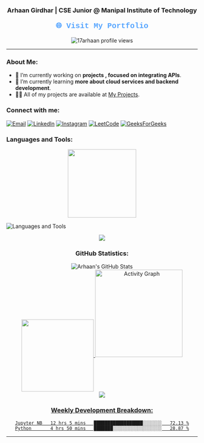 <div align="center">
  <h3>Arhaan Girdhar | CSE Junior @ Manipal Institute of Technology</h3>
  <h4><a href="https://17arhaan.github.io/resume/home.html" style="font-family: 'Courier New', monospace; font-size: 20px; color: #58a6ff; text-decoration: none;">🌐 Visit My Portfolio</a></h4>
  <img src="https://komarev.com/ghpvc/?username=17arhaan&label=Profile%20views&color=0e75b6&style=flat" alt="17arhaan profile views" />
</div>

---

### About Me:
- 🔭 I’m currently working on **projects , focused on integrating APIs**.
- 🌱 I’m currently learning **more about cloud services and backend development**.
- 👨‍💻 All of my projects are available at [My Projects](https://github.com/17arhaan/Projects).

### Connect with me:
<p align="left">
  <a href="mailto:17arhaan@gmail.com"><img src="https://img.shields.io/badge/Email-D14836?style=for-the-badge&logo=gmail&logoColor=white" alt="Email"></a>
  <a href="https://linkedin.com/in/arhaan17"><img src="https://img.shields.io/badge/LinkedIn-0077B5?style=for-the-badge&logo=linkedin&logoColor=white" alt="LinkedIn"></a>
  <a href="https://instagram.com/awwrhaan"><img src="https://img.shields.io/badge/Instagram-E4405F?style=for-the-badge&logo=instagram&logoColor=white" alt="Instagram"></a>
  <a href="https://www.leetcode.com/arhaan17"><img src="https://img.shields.io/badge/LeetCode-FFA116?style=for-the-badge&logo=leetcode&logoColor=white" alt="LeetCode"></a>
  <a href="https://auth.geeksforgeeks.org/user/user_qzc994wj7gi/profile"><img src="https://img.shields.io/badge/GeeksforGeeks-0F9D58?style=for-the-badge&logo=geeksforgeeks&logoColor=white" alt="GeeksForGeeks"></a>
</p>

### Languages and Tools:
<p align="center">
    <img align="center" src="http://github-profile-summary-cards.vercel.app/api/cards/most-commit-language?username=17arhaan&theme=algolia" height="180em" />
</p>
  <img src="https://skillicons.dev/icons?i=python,c,cpp,js,react,express,mysql,mongodb,gcp,tensorflow,opencv,pycharm,html,css,js,ps,pr,ae,notion,obsidian" alt="Languages and Tools">
</p>
<div align="center">
  <img src="https://user-images.githubusercontent.com/73097560/115834477-dbab4500-a447-11eb-908a-139a6edaec5c.gif">
  
<div align="center">
  <h3 align="center"> GitHub Statistics:</h3>
<div align="center">
  <img src="https://github-readme-stats.vercel.app/api?username=17arhaan&rank_icon=percentile&theme=algolia" alt="Arhaan's GitHub Stats"/>
</div>
  <a href="https://github.com/17arhaan">
  <img align="center" src="http://github-profile-summary-cards.vercel.app/api/cards/profile-details?username=17arhaan&theme=algolia"height="190em" />
  <img src="https://github-readme-activity-graph.vercel.app/graph?username=17arhaan&theme=github-dark"height="230em" alt="Activity Graph" />
</div>

<img src="https://user-images.githubusercontent.com/73097560/115834477-dbab4500-a447-11eb-908a-139a6edaec5c.gif">

###  Weekly Development Breakdown:
```text
Jupyter NB   12 hrs 5 mins   ██████████████████░░░░░░░   72.13 %
Python       4 hrs 50 mins   ███████░░░░░░░░░░░░░░░░░░   28.87 %
```
---
